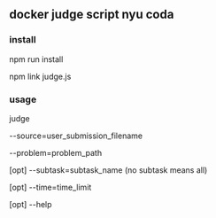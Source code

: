 ## docker judge script nyu coda

### install

npm run install

npm link judge.js

### usage

judge 

--source=user_submission_filename

--problem=problem_path

[opt] --subtask=subtask_name (no subtask means all)

[opt] --time=time_limit

[opt] --help